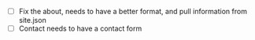 - [ ] Fix the about, needs to have a better format, and pull information from site.json
- [ ] Contact needs to have a contact form
